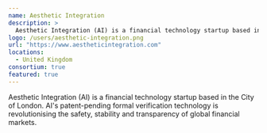 ```yaml
---
name: Aesthetic Integration
description: > 
  Aesthetic Integration (AI) is a financial technology startup based in the City of London
logo: /users/aesthetic-integration.png
url: "https://www.aestheticintegration.com"
locations: 
  - United Kingdom
consortium: true
featured: true
---
```


Aesthetic Integration (AI) is a financial technology startup based in the City of London. AI's patent-pending formal verification technology is revolutionising the safety, stability and transparency of global financial markets.
